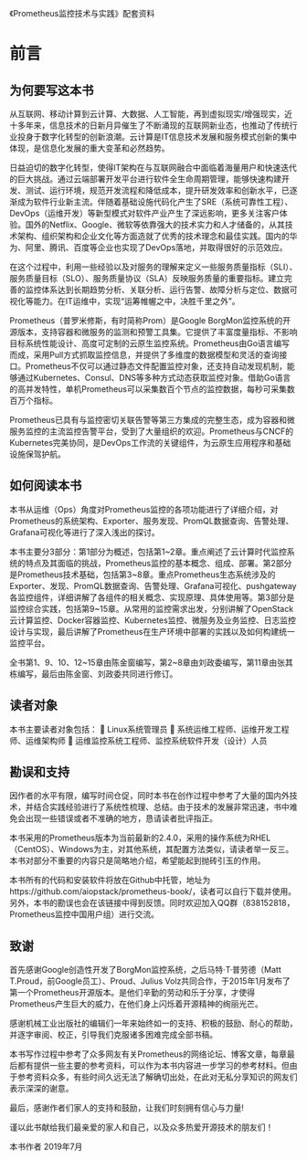 《Prometheus监控技术与实践》配套资料


前言
==========

## 为何要写这本书

从互联网、移动计算到云计算、大数据、人工智能，再到虚拟现实/增强现实，近十多年来，信息技术的日新月异催生了不断涌现的互联网新业态，也推动了传统行业投身于数字化转型的创新浪潮。云计算是IT信息技术发展和服务模式创新的集中体现，是信息化发展的重大变革和必然趋势。

日益迫切的数字化转型，使得IT架构在与互联网融合中面临着海量用户和快速迭代的巨大挑战。通过云端部署开发平台进行软件全生命周期管理，能够快速构建开发、测试、运行环境，规范开发流程和降低成本，提升研发效率和创新水平，已逐渐成为软件行业新主流。伴随着基础设施代码化产生了SRE（系统可靠性工程）、DevOps（运维开发）等新型模式对软件产业产生了深远影响，更多关注客户体验。国外的Netflix、Google、微软等依靠强大的技术实力和人才储备的，从其技术架构、组织架构和企业文化等方面造就了优秀的技术理念和最佳实践。国内的华为、阿里、腾讯、百度等企业也实现了DevOps落地，并取得很好的示范效应。

在这个过程中，利用一些经验以及对服务的理解来定义一些服务质量指标（SLI）、服务质量目标（SLO）、服务质量协议（SLA）反映服务质量的重要指标。建立完善的监控体系达到长期趋势分析、关联分析、运行告警、故障分析与定位、数据可视化等能力。在IT运维中，实现“运筹帷幄之中，决胜千里之外”。

Prometheus（普罗米修斯，有时简称Prom）是Google BorgMon监控系统的开源版本，支持容器和微服务的监测和预警工具集。它提供了丰富度量指标、不影响目标系统性能设计、高度可定制的云原生监控系统。Prometheus由Go语言编写而成，采用Pull方式抓取监控信息，并提供了多维度的数据模型和灵活的查询接口。Prometheus不仅可以通过静态文件配置监控对象，还支持自动发现机制，能够通过Kubernetes、Consul、DNS等多种方式动态获取监控对象。借助Go语言的高并发特性，单机Prometheus可以采集数百个节点的监控数据，每秒可采集数百万个指标。

Prometheus已具有与监控密切关联告警等第三方集成的完整生态，成为容器和微服务监控的主流监控告警平台，受到了大量组织的欢迎。Prometheus与CNCF的Kubernetes完美协同，是DevOps工作流的关键组件，为云原生应用程序和基础设施保驾护航。

## 如何阅读本书

本书从运维（Ops）角度对Prometheus监控的各项功能进行了详细介绍，对Prometheus的系统架构、Exporter、服务发现、PromQL数据查询、告警处理、Grafana可视化等进行了深入浅出的探讨。

本书主要分3部分：第1部分为概述，包括第1~2章。重点阐述了云计算时代监控系统的特点及其面临的挑战，Prometheus监控的基本概念、组成、部署。第2部分是Prometheus技术基础，包括第3~8章。重点Prometheus生态系统涉及的Exporter、发现、PromQL数据查询、告警处理、Grafana可视化、pushgateway各监控组件，详细讲解了各组件的相关概念、实现原理、具体使用等。第3部分是监控综合实践，包括第9~15章。从常用的监控需求出发，分别讲解了OpenStack云计算监控、Docker容器监控、Kubernetes监控、微服务及业务监控、日志监控设计与实现，最后讲解了Prometheus在生产环境中部署的实践以及如何构建统一监控平台。

全书第1、9、10、12~15章由陈金窗编写，第2~8章由刘政委编写，第11章由张其栋编写，最后由陈金窗、刘政委共同进行修订。

## 读者对象

本书主要读者对象包括：
	Linux系统管理员
	系统运维工程师、运维开发工程师、运维架构师
	运维监控系统工程师、监控系统软件开发（设计）人员

## 勘误和支持

因作者的水平有限，编写时间仓促，同时本书在创作过程中参考了大量的国内外技术，并结合实践经验进行了系统性梳理、总结。由于技术的发展非常迅速，书中难免会出现一些错误或者不准确的地方，恳请读者批评指正。

本书采用的Prometheus版本为当前最新的2.4.0，采用的操作系统为RHEL（CentOS）、Windows为主，对其他系统，其配置方法类似，请读者举一反三。本书对部分不重要的内容只是简略地介绍，希望能起到抛砖引玉的作用。

本书所有的代码和安装软件将放在Github中托管，地址为https://github.com/aiopstack/prometheus-book/，读者可以自行下载并使用。另外，本书的勘误也会在该链接中得到反馈。同时欢迎加入QQ群（838152818，Prometheus监控中国用户组）进行交流。

## 致谢

首先感谢Google创造性开发了BorgMon监控系统，之后马特·T·普劳德（Matt T.Proud，前Google员工）、Proud、Julius Volz共同合作，于2015年1月发布了第一个Prometheus开源版本。是他们辛勤的劳动和乐于分享，才使得Prometheus产生巨大的威力，在他们身上闪烁着开源精神的绚丽光芒。

感谢机械工业出版社的编辑们一年来始终如一的支持、积极的鼓励、耐心的帮助，并逐字审阅、校正，引导我们克服诸多困难完成全部书稿。

本书写作过程中参考了众多网友有关Prometheus的网络论坛、博客文章，每章最后都有提供一些主要的参考资料，可以作为本书内容进一步学习的参考材料。但由于参考资料众多，有些时间久远无法了解确切出处，在此对无私分享知识的网友们表示深深的谢意。

最后，感谢作者们家人的支持和鼓励，让我们时刻拥有信心与力量!

谨以此书献给我们最亲爱的家人和自己，以及众多热爱开源技术的朋友们！


本书作者
2019年7月
